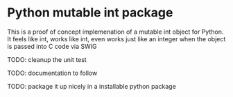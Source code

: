 # Python mutable int package

This is a proof of concept implemenation of a mutable int object for Python.
It feels like int, works like int, even works just like an integer when the object is passed into C code via SWIG

TODO: cleanup the unit test

TODO: documentation to follow

TODO: package it up nicely in a installable python package

